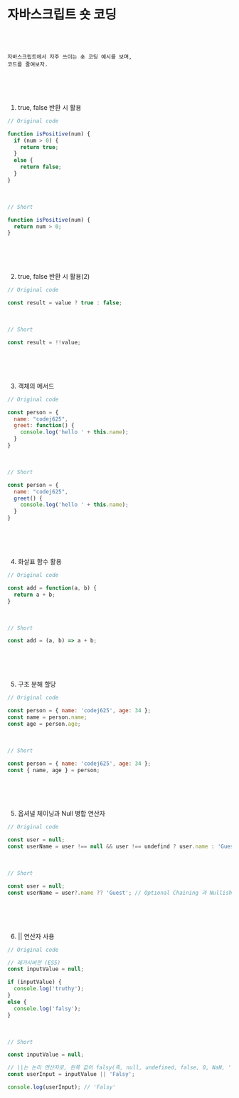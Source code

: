 # 자바스크립트 숏 코딩

<br /><br />

```
자바스크립트에서 자주 쓰이는 숏 코딩 예시를 보며,
코드를 줄여보자.
```

<br /><br /><br />

1. true, false 반환 시 활용

```javascript
// Original code

function isPositive(num) {
  if (num > 0) {
    return true;
  } 
  else {
    return false;
  }
}
```

<br />

```javascript
// Short

function isPositive(num) {
  return num > 0;
}
```

<br /><br /><br />

2. true, false 반환 시 활용(2)

```javascript
// Original code

const result = value ? true : false;
```

<br />

```javascript
// Short

const result = !!value;
```

<br /><br /><br />

3. 객체의 메서드

```javascript
// Original code

const person = {
  name: "codej625",
  greet: function() {
    console.log('hello ' + this.name);
  }
}
```

<br />

```javascript
// Short

const person = {
  name: "codej625",
  greet() {
    console.log('hello ' + this.name);
  }
}
```

<br /><br /><br />

4. 화살표 함수 활용

```javascript
// Original code

const add = function(a, b) {
  return a + b;
}
```

<br />

```javascript
// Short

const add = (a, b) => a + b;
```

<br /><br /><br />

5. 구조 분해 할당

```javascript
// Original code

const person = { name: 'codej625', age: 34 };
const name = person.name;
const age = person.age;
```

<br />

```javascript
// Short

const person = { name: 'codej625', age: 34 };
const { name, age } = person;
```

<br /><br /><br />

5. 옵셔널 체이닝과 Null 병합 연산자

```javascript
// Original code

const user = null;
const userName = user !== null && user !== undefind ? user.name : 'Guest';
```

<br />

```javascript
// Short

const user = null;
const userName = user?.name ?? 'Guest'; // Optional Chaining 과 Nullish Coalescing
```

<br /><br /><br />

6. || 연산자 사용

```javascript
// Original code

// 레거시버전 (ES5)
const inputValue = null;

if (inputValue) {
  console.log('truthy');
}
else {
  console.log('falsy');
}
```

<br />

```javascript
// Short

const inputValue = null;

// ||는 논리 연산자로, 왼쪽 값이 falsy(즉, null, undefined, false, 0, NaN, '' 등)라면 오른쪽 값을 사용한다.
const userInput = inputValue || 'Falsy';

console.log(userInput); // 'Falsy'
```
